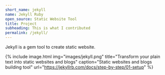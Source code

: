 ```yaml
---
short_name: jekyll
name: Jekyll Ruby
open_source: Static Website Tool
title: Project
subheading: This is what I contributed
permalink: /jekyll/
---
```

Jekyll is a gem tool to create static website.

{% include image.html
            img="images/jekyll.png"
            title="Transform your plain text into static websites and blogs" 
            caption="Static websites and blogs building tool"
            url="https://jekyllrb.com/docs/step-by-step/01-setup" %}
